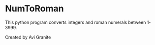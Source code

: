 # NumToRoman

This python program converts integers and roman numerals between 1-3999.

Created by Avi Granite
